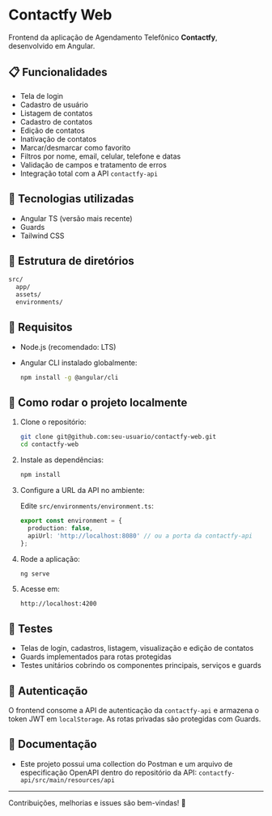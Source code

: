 # Contactfy Web

Frontend da aplicação de Agendamento Telefônico **Contactfy**, desenvolvido em Angular.

## 📋 Funcionalidades

* Tela de login
* Cadastro de usuário
* Listagem de contatos
* Cadastro de contatos
* Edição de contatos
* Inativação de contatos
* Marcar/desmarcar como favorito
* Filtros por nome, email, celular, telefone e datas
* Validação de campos e tratamento de erros
* Integração total com a API `contactfy-api`

## 🚀 Tecnologias utilizadas

* Angular TS (versão mais recente)
* Guards
* Tailwind CSS

## 🚧 Estrutura de diretórios

```bash
src/
  app/
  assets/
  environments/
```

## 📅 Requisitos

* Node.js (recomendado: LTS)
* Angular CLI instalado globalmente:

  ```bash
  npm install -g @angular/cli
  ```

## 🏁 Como rodar o projeto localmente

1. Clone o repositório:

   ```bash
   git clone git@github.com:seu-usuario/contactfy-web.git
   cd contactfy-web
   ```

2. Instale as dependências:

   ```bash
   npm install
   ```

3. Configure a URL da API no ambiente:

   Edite `src/environments/environment.ts`:

   ```ts
   export const environment = {
     production: false,
     apiUrl: 'http://localhost:8080' // ou a porta da contactfy-api
   };
   ```

4. Rode a aplicação:

   ```bash
   ng serve
   ```

5. Acesse em:

   ```
   http://localhost:4200
   ```

## 🧪 Testes

* Telas de login, cadastros, listagem, visualização e edição de contatos
* Guards implementados para rotas protegidas
* Testes unitários cobrindo os componentes principais, serviços e guards

## 🔐 Autenticação

O frontend consome a API de autenticação da `contactfy-api` e armazena o token JWT em `localStorage`. As rotas privadas são protegidas com Guards.

## 📖 Documentação

* Este projeto possui uma collection do Postman e um arquivo de especificação OpenAPI dentro do repositório da API: `contactfy-api/src/main/resources/api`

---

Contribuições, melhorias e issues são bem-vindas! 🚀
